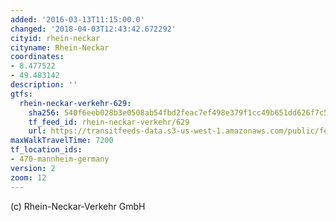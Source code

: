 ```yaml
---
added: '2016-03-13T11:15:00.0'
changed: '2018-04-03T12:43:42.672292'
cityid: rhein-neckar
cityname: Rhein-Neckar
coordinates:
- 8.477522
- 49.483142
description: ''
gtfs:
  rhein-neckar-verkehr-629:
    sha256: 540f6eeb028b3e0508ab54fbd2feac7ef498e379f1cc49b651dd626f7c5e043f
    tf_feed_id: rhein-neckar-verkehr/629
    url: https://transitfeeds-data.s3-us-west-1.amazonaws.com/public/feeds/rhein-neckar-verkehr/629/20180326/gtfs.zip
maxWalkTravelTime: 7200
tf_location_ids:
- 470-mannheim-germany
version: 2
zoom: 12
---
```


(c) Rhein-Neckar-Verkehr GmbH
